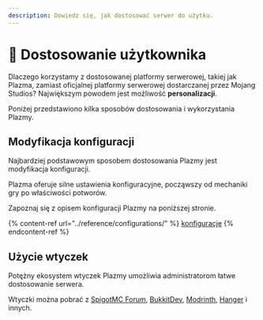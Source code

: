 ```yaml
---
description: Dowiedz się, jak dostosować serwer do użytku.
---
```


# 🎨 Dostosowanie użytkownika

Dlaczego korzystamy z dostosowanej platformy serwerowej, takiej jak Plazma, zamiast oficjalnej platformy serwerowej dostarczanej przez Mojang Studios? Największym powodem jest możliwość **personalizacji**.

Poniżej przedstawiono kilka sposobów dostosowania i wykorzystania Plazmy.

## Modyfikacja konfiguracji <a href="#id-1" id="id-1"></a>

Najbardziej podstawowym sposobem dostosowania Plazmy jest modyfikacja konfiguracji.

Plazma oferuje silne ustawienia konfiguracyjne, począwszy od mechaniki gry po właściwości potworów.

Zapoznaj się z opisem konfiguracji Plazmy na poniższej stronie.

{% content-ref url="../reference/configurations/" %}
[konfiguracje](../reference/configurations/)
{% endcontent-ref %}

## Użycie wtyczek <a href="#id-2" id="id-2"></a>

Potężny ekosystem wtyczek Plazmy umożliwia administratorom łatwe dostosowanie serwera.

Wtyczki można pobrać z [SpigotMC Forum](https://www.spigotmc.org/resources/), [BukkitDev](https://dev.bukkit.org/bukkit-plugins), [Modrinth](https://modrinth.com/plugins), [Hanger](https://hangar.papermc.io/) i innych.
